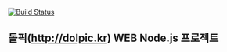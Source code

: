 [![Build Status](https://travis-ci.org/chcjswo/dolpic-nodejs.svg?branch=master)](https://travis-ci.org/chcjswo/dolpic-nodejs)

## 돌픽(http://dolpic.kr) WEB Node.js 프로젝트

